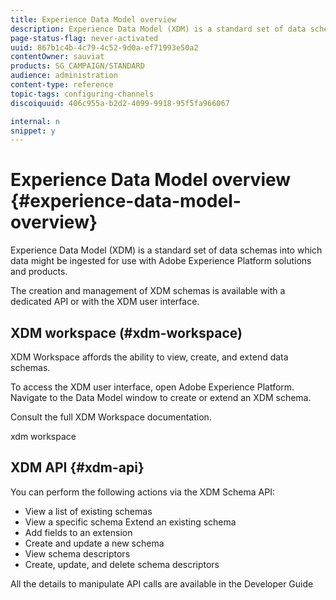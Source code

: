 ```yaml
---
title: Experience Data Model overview
description: Experience Data Model (XDM) is a standard set of data schemas into which data might be ingested for use with Adobe Experience Platform solutions and products.
page-status-flag: never-activated
uuid: 867b1c4b-4c79-4c52-9d0a-ef71993e50a2
contentOwner: sauviat
products: SG_CAMPAIGN/STANDARD
audience: administration
content-type: reference
topic-tags: configuring-channels
discoiquuid: 406c955a-b2d2-4099-9918-95f5fa966067

internal: n
snippet: y
---
```


# Experience Data Model overview {#experience-data-model-overview}

Experience Data Model (XDM) is a standard set of data schemas into which data might be ingested for use with Adobe Experience Platform solutions and products.

The creation and management of XDM schemas is available with a dedicated API or with the XDM user interface.

## XDM workspace (#xdm-workspace)

XDM Workspace affords the ability to view, create, and extend data schemas.

To access the XDM user interface, open Adobe Experience Platform. Navigate to the Data Model window to create or extend an XDM schema.

Consult the full XDM Workspace documentation.

xdm workspace

## XDM API {#xdm-api}

You can perform the following actions via the XDM Schema API:

* View a list of existing schemas
* View a specific schema Extend an existing schema
* Add fields to an extension
* Create and update a new schema
* View schema descriptors
* Create, update, and delete schema descriptors

All the details to manipulate API calls are available in the Developer Guide
